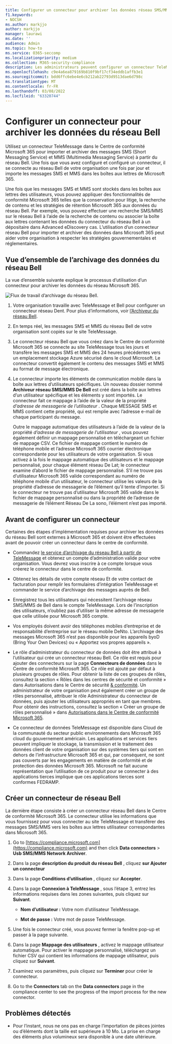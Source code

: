 ```yaml
---
title: Configurer un connecteur pour archiver les données réseau SMS/MMS de Bell
f1.keywords:
- NOCSH
ms.author: markjjo
author: markjjo
manager: laurawi
ms.date: ''
audience: Admin
ms.topic: how-to
ms.service: O365-seccomp
ms.localizationpriority: medium
ms.collection: M365-security-compliance
description: Les administrateurs peuvent configurer un connecteur TeleMessage pour importer et archiver des données SMS et MMS à partir du réseau Bell. Cela vous permet d’archiver des données provenant de sources de données tierces dans Microsoft 365 afin de pouvoir utiliser des fonctionnalités de conformité telles que la conservation légale, la recherche de contenu et les stratégies de rétention pour gérer les données tierces de votre organisation.
ms.openlocfilehash: c9e4a6ea879169b810f9bf17cf34eddb1affb3e1
ms.sourcegitcommit: bdd6ffc6ebe4e6cb212ab22793d9513dae6d798c
ms.translationtype: MT
ms.contentlocale: fr-FR
ms.lasthandoff: 03/08/2022
ms.locfileid: "63320744"
---
```

# <a name="set-up-a-connector-to-archive-bell-network-data"></a>Configurer un connecteur pour archiver les données du réseau Bell

Utilisez un connecteur TeleMessage dans le Centre de conformité Microsoft 365 pour importer et archiver des messages SMS (Short Messaging Service) et MMS (Multimedia Messaging Service) à partir du réseau Bell. Une fois que vous avez configuré et configuré un connecteur, il se connecte au réseau Bell de votre organisation une fois par jour et importe les messages SMS et MMS dans les boîtes aux lettres de Microsoft 365.

Une fois que les messages SMS et MMS sont stockés dans les boîtes aux lettres des utilisateurs, vous pouvez appliquer des fonctionnalités de conformité Microsoft 365 telles que la conservation pour litige, la recherche de contenu et les stratégies de rétention Microsoft 365 aux données du réseau Bell. Par exemple, vous pouvez effectuer une recherche SMS/MMS sur le réseau Bell à l’aide de la recherche de contenu ou associer la boîte aux lettres contenant les données du connecteur du réseau Bell à un dépositaire dans Advanced eDiscovery cas. L’utilisation d’un connecteur réseau Bell pour importer et archiver des données dans Microsoft 365 peut aider votre organisation à respecter les stratégies gouvernementales et réglementaires.

## <a name="overview-of-archiving-bell-network-data"></a>Vue d’ensemble de l’archivage des données du réseau Bell

La vue d’ensemble suivante explique le processus d’utilisation d’un connecteur pour archiver les données du réseau Microsoft 365.

![Flux de travail d’archivage du réseau Bell.](../media/BellNetworkConnectorWorkflow.png)

1. Votre organisation travaille avec TeleMessage et Bell pour configurer un connecteur réseau Dent. Pour plus d’informations, voir [l’Archiveur du réseau Bell](https://www.telemessage.com/office365-activation-for-bell-network-archiver).

2. En temps réel, les messages SMS et MMS du réseau Bell de votre organisation sont copiés sur le site TeleMessage.

3. Le connecteur réseau Bell que vous créez dans le Centre de conformité Microsoft 365 se connecte au site TeleMessage tous les jours et transfère les messages SMS et MMS des 24 heures précédentes vers un emplacement stockage Azure sécurisé dans le cloud Microsoft. Le connecteur convertit également le contenu des messages SMS et MMS au format de message électronique.

4. Le connecteur importe les éléments de communication mobile dans la boîte aux lettres d’utilisateurs spécifiques. Un nouveau dossier nommé **Archiveur réseau SMS/MMS De Bell** est créé dans la boîte aux lettres d’un utilisateur spécifique et les éléments y sont importés. Le connecteur fait ce mappage à l’aide de la valeur de la propriété *d’adresse de messagerie de l’utilisateur* . Chaque MESSAGE SMS et MMS contient cette propriété, qui est remplie avec l’adresse e-mail de chaque participant du message.

   Outre le mappage automatique des utilisateurs à l’aide de la valeur de la propriété *d’adresse de messagerie de l’utilisateur* , vous pouvez également définir un mappage personnalisé en téléchargeant un fichier de mappage CSV. Ce fichier de mappage contient le numéro de téléphone mobile et l’adresse Microsoft 365 courrier électronique correspondante pour les utilisateurs de votre organisation. Si vous activez à la fois le mappage automatique des utilisateurs et le mappage personnalisé, pour chaque élément réseau De Lat; le connecteur examine d’abord le fichier de mappage personnalisé. S’il ne trouve pas d’utilisateur Microsoft 365 valide correspondant au numéro de téléphone mobile d’un utilisateur, le connecteur utilise les valeurs de la propriété d’adresse de messagerie de l’élément qu’il tente d’importer. Si le connecteur ne trouve pas d’utilisateur Microsoft 365 valide dans le fichier de mappage personnalisé ou dans la propriété de l’adresse de messagerie de l’élément Réseau De La sono, l’élément n’est pas importé.

## <a name="before-you-set-up-a-connector"></a>Avant de configurer un connecteur

Certaines des étapes d’implémentation requises pour archiver les données du réseau Bell sont externes à Microsoft 365 et doivent être effectuées avant de pouvoir créer un connecteur dans le centre de conformité.

- Commandez [le service d’archivage du réseau Bell à partir de TeleMessage](https://www.telemessage.com/mobile-archiver/order-mobile-archiver-for-o365/) et obtenez un compte d’administration valide pour votre organisation. Vous devrez vous inscrire à ce compte lorsque vous créerez le connecteur dans le centre de conformité.

- Obtenez les détails de votre compte réseau Et de votre contact de facturation pour remplir les formulaires d’intégration TeleMessage et commander le service d’archivage des messages auprès de Bell.

- Enregistrez tous les utilisateurs qui nécessitent l’archivage réseau SMS/MMS de Bell dans le compte TeleMessage. Lors de l’inscription des utilisateurs, n’oubliez pas d’utiliser la même adresse de messagerie que celle utilisée pour Microsoft 365 compte.

- Vos employés doivent avoir des téléphones mobiles d’entreprise et de responsabilité d’entreprise sur le réseau mobile DeNto. L’archivage des messages Microsoft 365 n’est pas disponible pour les appareils byoD (Bring Your Own Devices) ou « Apportez vos propres appareils ».

- Le rôle d’administrateur du connecteur de données doit être attribué à l’utilisateur qui crée un connecteur réseau Bell. Ce rôle est requis pour ajouter des connecteurs sur la page **Connecteurs de données** dans le Centre de conformité Microsoft 365. Ce rôle est ajouté par défaut à plusieurs groupes de rôles. Pour obtenir la liste de ces groupes de rôles, consultez la section « Rôles dans les centres de sécurité et conformité » dans Autorisations dans le Centre de sécurité [& conformité](../security/office-365-security/permissions-in-the-security-and-compliance-center.md#roles-in-the-security--compliance-center). Un administrateur de votre organisation peut également créer un groupe de rôles personnalisé, attribuer le rôle Administrateur du connecteur de données, puis ajouter les utilisateurs appropriés en tant que membres. Pour obtenir des instructions, consultez la section « Créer un groupe de rôles personnalisé » dans [Autorisations dans le Centre de conformité Microsoft 365](microsoft-365-compliance-center-permissions.md#create-a-custom-role-group).

- Ce connecteur de données TeleMessage est disponible dans Cloud de la communauté du secteur public environnements dans Microsoft 365 cloud du gouvernement américain. Les applications et services tiers peuvent impliquer le stockage, la transmission et le traitement des données client de votre organisation sur des systèmes tiers qui sont en dehors de l’infrastructure Microsoft 365 et qui, par conséquent, ne sont pas couverts par les engagements en matière de conformité et de protection des données Microsoft 365. Microsoft ne fait aucune représentation que l’utilisation de ce produit pour se connecter à des applications tierces implique que ces applications tierces sont conformes FEDRAMP.

## <a name="create-a-bell-network-connector"></a>Créer un connecteur de réseau Bell

La dernière étape consiste à créer un connecteur réseau Bell dans le Centre de conformité Microsoft 365. Le connecteur utilise les informations que vous fournissez pour vous connecter au site TeleMessage et transférer des messages SMS/MMS vers les boîtes aux lettres utilisateur correspondantes dans Microsoft 365.

1. Go to [https://compliance.microsoft.com](https://compliance.microsoft.com) and then click **Data connectors** >  **Usb SMS/MMS Network Archiver**.

2. Dans la page **description du produit du réseau Bell** , cliquez **sur Ajouter un connecteur**

3. Dans la page **Conditions d’utilisation** , cliquez sur **Accepter**.

4. Dans la page **Connexion à TeleMessage** , sous l’étape 3, entrez les informations requises dans les zones suivantes, puis cliquez sur **Suivant**.

   - **Nom d’utilisateur :** Votre nom d’utilisateur TeleMessage.

   - **Mot de passe :** Votre mot de passe TeleMessage.

5. Une fois le connecteur créé, vous pouvez fermer la fenêtre pop-up et passer à la page suivante.

6. Dans la page **Mappage des utilisateurs** , activez le mappage utilisateur automatique. Pour activer le mappage personnalisé, téléchargez un fichier CSV qui contient les informations de mappage utilisateur, puis cliquez sur **Suivant**.

7. Examinez vos paramètres, puis cliquez sur **Terminer** pour créer le connecteur.

8. Go to the **Connectors** tab on the **Data connectors** page in the compliance center to see the progress of the import process for the new connector.

## <a name="known-issues"></a>Problèmes détectés

- Pour l’instant, nous ne ons pas en charge l’importation de pièces jointes ou d’éléments dont la taille est supérieure à 10 Mo. La prise en charge des éléments plus volumineux sera disponible à une date ultérieure.
